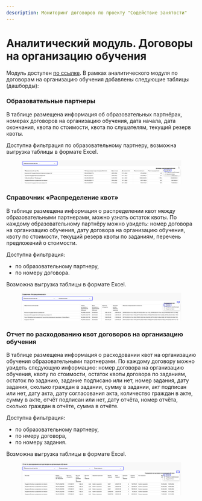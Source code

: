 ```yaml
---
description: Мониторинг договоров по проекту "Содействие занятости"
---
```


# Аналитический модуль. Договоры на организацию обучения

Модуль доступен [по ссылке](https://datalens.yandex/5vdv3tvp8w44w). В рамках аналитического модуля по договорам на организацию обучения добавлены следующие таблицы (дашборды):

### Образовательные партнеры

В таблице размещена информация об образовательных партнёрах, номерах договоров на организацию обучения, дата начала, дата окончания, квота по стоимости, квота по слушателям, текущий резерв квоты.

Доступна фильтрация по образовательному партнеру, возможна выгрузка таблицы в формате Excel.

<figure><img src="../.gitbook/assets/image (2).png" alt=""><figcaption></figcaption></figure>

### Справочник «Распределение квот»

В таблице размещена информация о распределении квот между образовательными партнерами, можно узнать остаток квоты. По каждому образовательному партнёру можно увидеть: номер договора на организацию обучения, дату договора на организацию обучения, квоту по стоимости, текущий резерв квоты по заданиям, перечень предложений о стоимости.

Доступна фильтрация:&#x20;

* по образовательному партнеру,&#x20;
* по номеру договора.

Возможна выгрузка таблицы в формате Excel.

<figure><img src="../.gitbook/assets/image (40).png" alt=""><figcaption></figcaption></figure>

### Отчет по расходованию квот договоров на организацию обучения

В таблице размещена информация о расходовании квот на организацию обучения образовательными партнерами. По каждому договору можно увидеть следующую информацию: номер договора на организацию обучения, квоту по стоимости, остаток квоты договора по заданиям, остаток по заданию, задание подписано или нет, номер задания, дату задания, сколько граждан в задании, сумму в задании, акт подписан или нет, дату акта, дату согласования акта, количество граждан в акте, сумму в акте, отчёт подписан или нет, дату отчёта, номер отчёта, сколько граждан в отчёте, сумма в отчёте.

Доступна фильтрация:&#x20;

* по образовательному партнеру,&#x20;
* по нмеру договора,
* по номеру задания.&#x20;

Возможна выгрузка таблицы в формате Excel.

<figure><img src="../.gitbook/assets/image (1).png" alt=""><figcaption></figcaption></figure>

